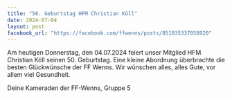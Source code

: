 ```yaml
---
title: "50. Geburtstag HFM Christian Köll"
date: 2024-07-04
layout: post
facebook_url: "https://facebook.com/ffwenns/posts/851035337058920"
---
```


Am heutigen Donnerstag, den 04.07.2024 feiert unser Mitglied HFM Christian Köll seinen 50. Geburtstag. Eine kleine Abordnung überbrachte die besten Glückwünsche der FF Wenns. Wir wünschen alles, alles Gute, vor allem viel Gesundheit. 

Deine Kameraden der FF-Wenns, Gruppe 5